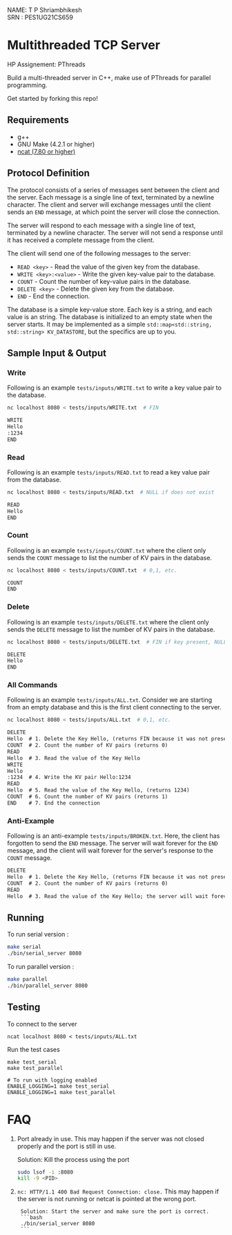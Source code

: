 NAME: T P Shriambhikesh                
SRN : PES1UG21CS659

# Multithreaded TCP Server 

HP Assignement: PThreads

Build a multi-threaded server in C++, make use of PThreads for parallel programming.

Get started by forking this repo!

## Requirements
 - g++
 - GNU Make (4.2.1 or higher)
 - [ncat (7.80 or higher)](https://nmap.org/ncat)

## Protocol Definition

The protocol consists of a series of messages sent between the client and the server. Each message is a single line of text, terminated by a newline character. The client and server will exchange messages until the client sends an `END` message, at which point the server will close the connection.

The server will respond to each message with a single line of text, terminated by a newline character. The server will not send a response until it has received a complete message from the client.

The client will send one of the following messages to the server:
 - `READ <key>` - Read the value of the given key from the database.
 - `WRITE <key>:<value>` - Write the given key-value pair to the database.
 - `COUNT` - Count the number of key-value pairs in the database.
 - `DELETE <key>` - Delete the given key from the database.
 - `END` - End the connection.

The database is a simple key-value store. Each key is a string, and each value is an string. The database is initialized to an empty state when the server starts.
It may be implemented as a simple `std::map<std::string, std::string> KV_DATASTORE`, but the specifics are up to you.

## Sample Input & Output

### Write

Following is an example `tests/inputs/WRITE.txt` to write a key value pair to the database.

```bash
nc localhost 8080 < tests/inputs/WRITE.txt  # FIN
```

```txt
WRITE
Hello
:1234
END
```

### Read

Following is an example `tests/inputs/READ.txt` to read a key value pair from the database.

```bash
nc localhost 8080 < tests/inputs/READ.txt  # NULL if does not exist
```

```txt
READ
Hello
END
```

### Count

Following is an example `tests/inputs/COUNT.txt` where the client only sends the `COUNT` message to list the number of KV pairs in the database.

```bash
nc localhost 8080 < tests/inputs/COUNT.txt  # 0,1, etc.
```

```txt
COUNT
END
```

### Delete

Following is an example `tests/inputs/DELETE.txt` where the client only sends the `DELETE` message to list the number of KV pairs in the database.

```bash
nc localhost 8080 < tests/inputs/DELETE.txt  # FIN if key present, NULL otherwise
```

```txt
DELETE
Hello
END
```

### All Commands

Following is an example `tests/inputs/ALL.txt`. Consider we are starting from an empty database and this is the first client connecting to the server.

```bash
nc localhost 8080 < tests/inputs/ALL.txt  # 0,1, etc.
```


```txt
DELETE
Hello  # 1. Delete the Key Hello, (returns FIN because it was not present)
COUNT  # 2. Count the number of KV pairs (returns 0)
READ
Hello  # 3. Read the value of the Key Hello
WRITE
Hello
:1234  # 4. Write the KV pair Hello:1234
READ
Hello  # 5. Read the value of the Key Hello, (returns 1234)
COUNT  # 6. Count the number of KV pairs (returns 1)
END    # 7. End the connection
```

### Anti-Example

Following is an anti-example `tests/inputs/BROKEN.txt`. Here, the client has forgotten to send the `END` message. The server will wait forever for the `END` message, and the client will wait forever for the server's response to the `COUNT` message.

```txt
DELETE
Hello  # 1. Delete the Key Hello, (returns FIN because it was not present)
COUNT  # 2. Count the number of KV pairs (returns 0)
READ
Hello  # 3. Read the value of the Key Hello; the server will wait forever for the END message
```

## Running

To run serial version :
```bash
make serial
./bin/serial_server 8080
```

To run parallel version :
```bash
make parallel
./bin/parallel_server 8080
```

## Testing

To connect to the server
```
ncat localhost 8080 < tests/inputs/ALL.txt
```

Run the test cases
```
make test_serial
make test_parallel

# To run with logging enabled
ENABLE_LOGGING=1 make test_serial
ENABLE_LOGGING=1 make test_parallel
```

# FAQ

1. Port already in use. This may happen if the server was not closed properly and the port is still in use.

    Solution: Kill the process using the port
    ```bash
    sudo lsof -i :8080
    kill -9 <PID>
    ```
2. `nc: HTTP/1.1 400 Bad Request Connection: close.` This may happen if the server is not running or netcat is pointed at the wrong port.
    
        Solution: Start the server and make sure the port is correct.
        ```bash
        ./bin/serial_server 8080
        ```
